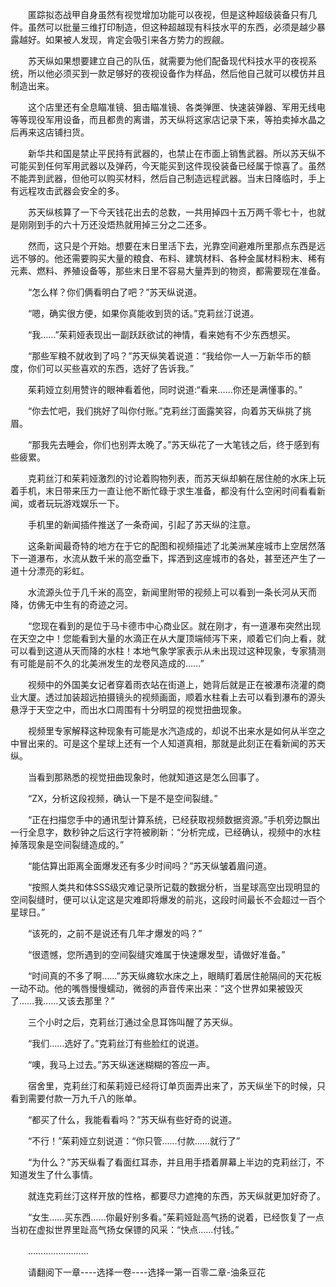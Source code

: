 <div class="read-content j_readContent" id="">
                <p>　　匿踪拟态战甲自身虽然有视觉增加功能可以夜视，但是这种超级装备只有几件。虽然可以批量三维打印制造，但这种超越现有科技水平的东西，必须是越少暴露越好。如果被人发现，肯定会吸引来各方势力的觊觎。<p>　　苏天纵如果想要建立自己的队伍，就需要为他们配备现代科技水平的夜视系统，所以他必须买到一款足够好的夜视设备作为样品，然后他自己就可以模仿并且制造出来。<p>　　这个店里还有全息瞄准镜、狙击瞄准镜、各类弹匣、快速装弹器、军用无线电等等现役军用设备，而且都贵的离谱，苏天纵将这家店记录下来，等拍卖掉水晶之后再来这店铺扫货。<p>　　新华共和国是禁止平民持有武器的，也禁止在市面上销售武器。所以苏天纵不可能买到任何军用武器以及弹药，今天能买到这件现役装备已经属于惊喜了。虽然不能弄到武器，但他可以购买材料，然后自己制造远程武器。当末日降临时，手上有远程攻击武器会安全的多。<p>　　苏天纵核算了一下今天钱花出去的总数，一共用掉四十五万两千零七十，也就是刚刚到手的六十万还没焐热就用掉三分之二还多。<p>　　然而，这只是个开始。想要在末日里活下去，光靠空间避难所里那点东西是远远不够的。他还需要购买大量的粮食、布料、建筑材料、各种金属材料粉末、稀有元素、燃料、养殖设备等，那些末日里不容易大量弄到的物资，都需要现在准备。<p>　　“怎么样？你们俩看明白了吧？”苏天纵说道。<p>　　“嗯，确实很方便，如果你真能收到货的话。”克莉丝汀说道。<p>　　“我……”茱莉娅表现出一副跃跃欲试的神情，看来她有不少东西想买。<p>　　“那些军粮不就收到了吗？”苏天纵笑着说道：“我给你一人一万新华币的额度，你们可以买些喜欢的东西，选好了告诉我。”<p>　　茱莉娅立刻用赞许的眼神看着他，同时说道:“看来……你还是满懂事的。”<p>　　“你去忙吧，我们挑好了叫你付账。”克莉丝汀面露笑容，向着苏天纵挑了挑眉。<p>　　“那我先去睡会，你们也别弄太晚了。”苏天纵花了一大笔钱之后，终于感到有些疲累。<p>　　克莉丝汀和茱莉娅激烈的讨论着购物列表，而苏天纵却躺在居住舱的水床上玩着手机，末日带来压力一直让他不断忙碌于求生准备，都没有什么空闲时间看看新闻，或者玩玩游戏娱乐一下。<p>　　手机里的新闻插件推送了一条奇闻，引起了苏天纵的注意。<p>　　这条新闻最奇特的地方在于它的配图和视频描述了北美洲某座城市上空居然落下一道瀑布，水流从数千米的高空垂下，挥洒到这座城市的各处，甚至还产生了一道十分漂亮的彩虹。<p>　　水流源头位于几千米的高空，新闻里附带的视频上可以看到一条长河从天而降，仿佛无中生有的奇迹之河。<p>　　“您现在看到的是位于马卡德市中心商业区。就在刚才，有一道瀑布突然出现在天空之中！您能看到大量的水滴正在从大厦顶端倾泻下来，顺着它们向上看，就可以看到这道从天而降的水柱！本地气象学家表示从未出现过这种现象，专家猜测有可能是前不久的北美洲发生的龙卷风造成的……”<p>　　视频中的外国美女记者穿着雨衣站在街道上，她背后就是正在被瀑布浇灌的商业大厦。透过加装超远拍摄镜头的视频画面，顺着水柱看上去可以看到瀑布的源头悬浮于天空之中，而出水口周围有十分明显的视觉扭曲现象。<p>　　视频里专家解释这种现象有可能是水汽造成的，却说不出来水是如何从半空之中冒出来的。可是这个星球上还有一个人知道真相，那就是此刻正在看新闻的苏天纵。<p>　　当看到那熟悉的视觉扭曲现象时，他就知道这是怎么回事了。<p>　　“ZX，分析这段视频，确认一下是不是空间裂缝。”<p>　　“正在扫描您手中的通讯型计算系统，已经获取视频数据资源。”手机旁边飘出一行全息字，数秒钟之后这行字符被刷新：“分析完成，已经确认，视频中的水柱掉落现象是空间裂缝造成的。”<p>　　“能估算出距离全面爆发还有多少时间吗？”苏天纵皱着眉问道。<p>　　“按照人类共和体SSS级灾难记录所记载的数据分析，当星球高空出现明显的空间裂缝时，便可以认定这是灾难即将爆发的前兆，这段时间最长不会超过一百个星球日。”<p>　　“该死的，之前不是说还有几年才爆发的吗？”<p>　　“很遗憾，您所遇到的空间裂缝灾难属于快速爆发型，请做好准备。”<p>　　“时间真的不多了啊……”苏天纵瘫软水床之上，眼睛盯着居住舱隔间的天花板一动不动。他的嘴唇慢慢蠕动，微弱的声音传来出来：“这个世界如果被毁灭了……我……又该去那里？”<p>　　三个小时之后，克莉丝汀通过全息耳饰叫醒了苏天纵。<p>　　“我们……选好了。”克莉丝汀有些脸红的说道。<p>　　“噢，我马上过去。”苏天纵迷迷糊糊的答应一声。<p>　　宿舍里，克莉丝汀和茱莉娅已经将订单页面弄出来了，苏天纵坐下的时候，只看到需要付款一万九千八的账单。<p>　　“都买了什么，我能看看吗？”苏天纵有些好奇的说道。<p>　　“不行！”茱莉娅立刻说道：“你只管……付款……就行了”<p>　　“为什么？”苏天纵看了看面红耳赤，并且用手捂着屏幕上半边的克莉丝汀，不知道发生了什么事情。<p>　　就连克莉丝汀这样开放的性格，都要尽力遮掩的东西，苏天纵就更加好奇了。<p>　　“女生……买东西……你最好别多看。”茱莉娅趾高气扬的说着，已经恢复了一点当初在虚拟世界里趾高气扬女保镖的风采：“快点……付钱。”<p>　　……………………<p>　　请翻阅下一章----选择一卷----选择一第一百零二章-油条豆花<p> 
            </div>